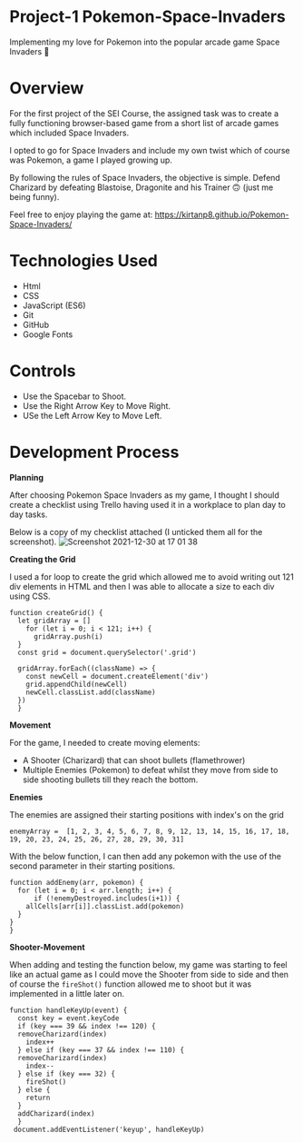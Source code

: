 # Project-1 Pokemon-Space-Invaders
 Implementing my love for Pokemon into the popular arcade game Space Invaders 👾
 
# Overview
For the first project of the SEI Course, the assigned task was to create a fully functioning browser-based game from a short list of arcade games which included Space Invaders.

I opted to go for Space Invaders and include my own twist which of course was Pokemon, a game I played growing up. 

By following the rules of Space Invaders, the objective is simple. Defend Charizard by defeating Blastoise, Dragonite and his Trainer 🙃 (just me being funny). 

Feel free to enjoy playing the game at: https://kirtanp8.github.io/Pokemon-Space-Invaders/

# Technologies Used
* Html
* CSS
* JavaScript (ES6)
* Git
* GitHub
* Google Fonts

# Controls 
* Use the Spacebar to Shoot. 
* Use the Right Arrow Key to Move Right.
* USe the Left Arrow Key to Move Left.

# Development Process

**Planning** 

After choosing Pokemon Space Invaders as my game, I thought I should create a checklist using Trello having used it in a workplace to plan day to day tasks.

Below is a copy of my checklist attached (I unticked them all for the screenshot). 
![Screenshot 2021-12-30 at 17 01 38](https://user-images.githubusercontent.com/83728526/147785138-a77460e3-bdcf-4ba1-8779-dcdbfd1baa88.png)

**Creating the Grid**

I used a for loop to create the grid which allowed me to avoid writing out 121 div elements in HTML and then I was able to allocate a size to each div using CSS. 

```
function createGrid() {
  let gridArray = []
    for (let i = 0; i < 121; i++) {
      gridArray.push(i)
  }
  const grid = document.querySelector('.grid')

  gridArray.forEach((className) => {
    const newCell = document.createElement('div')
    grid.appendChild(newCell)
    newCell.classList.add(className)
  })
  }
```

**Movement**

For the game, I needed to create moving elements:  
* A Shooter (Charizard) that can shoot bullets (flamethrower)
* Multiple Enemies (Pokemon) to defeat whilst they move from side to side shooting bullets till they reach the bottom.

**Enemies** 

The enemies are assigned their starting positions with index's on the grid
```
enemyArray =  [1, 2, 3, 4, 5, 6, 7, 8, 9, 12, 13, 14, 15, 16, 17, 18, 19, 20, 23, 24, 25, 26, 27, 28, 29, 30, 31]
```

With the below function, I can then add any pokemon with the use of the second parameter in their starting positions. 
```
function addEnemy(arr, pokemon) {
  for (let i = 0; i < arr.length; i++) {
      if (!enemyDestroyed.includes(i+1)) {
    allCells[arr[i]].classList.add(pokemon)
  } 
}
}
```
**Shooter-Movement**

When adding and testing the function below, my game was starting to feel like an actual game as I could move the Shooter from side to side and then of course the `fireShot()` function allowed me to shoot but it was implemented in a little later on.

```
function handleKeyUp(event) {
  const key = event.keyCode
  if (key === 39 && index !== 120) {
  removeCharizard(index)
    index++
  } else if (key === 37 && index !== 110) {
  removeCharizard(index)
    index--
  } else if (key === 32) {
    fireShot()
  } else {
    return 
  }
  addCharizard(index)
  }
 document.addEventListener('keyup', handleKeyUp)

```
